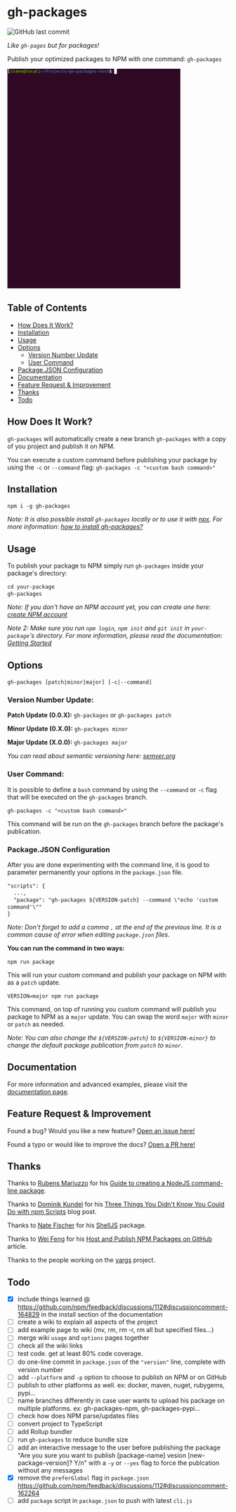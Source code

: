 # gh-packages

![GitHub last commit](https://img.shields.io/github/last-commit/rildev/gh-packages?style=flat-square)

_Like `gh-pages` but for packages!_

Publish your optimized packages to NPM with one command: `gh-packages`

![gh-packages: How It Works](gh-packages-how-it-works.gif)

## Table of Contents

- [How Does It Work?](#how-does-it-work)
- [Installation](#installation)
- [Usage](#usage)
- [Options](#options)
  - [Version Number Update](#version-number-update)
  - [User Command](#user-command)
- [Package.JSON Configuration](#packagejson-configuration)
- [Documentation](#documentation)
- [Feature Request & Improvement](#feature-request--improvement)
- [Thanks](#thanks)
- [Todo](#todo)

## How Does It Work?

`gh-packages` will automatically create a new branch `gh-packages` with a copy of you project and publish it on NPM.

You can execute a custom command before publishing your package by using the `-c` or `--command` flag: `gh-packages -c "<custom bash command>"`

## Installation

```
npm i -g gh-packages
```

_Note: It is also possible install `gh-packages` locally or to use it with [npx](https://www.freecodecamp.org/news/npm-vs-npx-whats-the-difference/). For more information: [how to install gh-packages?](https://github.com/RilDev/gh-packages/wiki/3.-Installation)_

## Usage

To publish your package to NPM simply run `gh-packages` inside your package's directory:

```
cd your-package
gh-packages
```

_Note: If you don't have an NPM account yet, you can create one here: [create NPM account](https://www.npmjs.com/signup)_

_Note 2: Make sure you run `npm login`, `npm init` and `git init` in `your-package`'s directory. For more information, please read the documentation: [Getting Started](https://github.com/RilDev/gh-packages/wiki/1.-Getting-Started)_

## Options

```
gh-packages [patch|minor|major] [-c|--command]
```

### Version Number Update:

__Patch Update (0.0.X):__ `gh-packages` or `gh-packages patch`

__Minor Update (0.X.0):__ `gh-packages minor`

__Major Update (X.0.0):__ `gh-packages major`

_You can read about semantic versioning here: [semver.org](https://semver.org/)_

### User Command:

It is possible to define a `bash` command by using the `--command` or `-c` flag that will be executed on the `gh-packages` branch.

```
gh-packages -c "<custom bash command>"
```

This command will be run on the `gh-packages` branch before the package's publication.

### Package.JSON Configuration

After you are done experimenting with the command line, it is good to parameter permanently your options in the `package.json` file.


```
"scripts": {
  ...,
  "package": "gh-packages ${VERSION-patch} --command \"echo 'custom command'\""
}
```
_Note: Don't forget to add a comma `,` at the end of the previous line. It is a common cause of error when editing `package.json` files._

__You can run the command in two ways:__

```
npm run package
```

This will run your custom command and publish your package on NPM with as a `patch` update.

```
VERSION=major npm run package
```

This command, on top of running you custom command will publish you package to NPM as a `major` update. You can swap the word `major` with `minor` or `patch` as needed.

_Note: You can also change the `${VERSION-patch}` to `${VERSION-minor}` to change the default package publication from `patch` to `minor`._

## Documentation

For more information and advanced examples, please visit the [documentation page](https://github.com/RilDev/gh-packages/wiki).
## Feature Request & Improvement

Found a bug? Would you like a new feature? [Open an issue here!](https://github.com/RilDev/gh-packages/issues)

Found a typo or would like to improve the docs? [Open a PR here!](https://github.com/RilDev/gh-packages/pulls)

## Thanks

Thanks to [Rubens Mariuzzo](https://medium.com/@rmariuzzo) for his [Guide to creating a NodeJS command-line package](https://medium.com/netscape/a-guide-to-create-a-nodejs-command-line-package-c2166ad0452e).

Thanks to [Dominik Kundel](https://dkundel.com/) for his [Three Things You Didn't Know You Could Do with npm Scripts](https://www.twilio.com/blog/npm-scripts) blog post.

Thanks to [Nate Fischer](https://github.com/nfischer) for his [ShellJS](https://github.com/shelljs/shelljs) package.

Thanks to [Wei Feng](https://github.com/windix) for his [Host and Publish NPM Packages on GitHub](https://medium.com/@windix/host-and-publish-npm-package-on-github-bb419a2acfd3) article.

Thanks to the people working on the [yargs](https://github.com/yargs/yargs) project.

## Todo

- [x] include things learned @ https://github.com/npm/feedback/discussions/112#discussioncomment-164829 in the install section of the documentation
- [ ] create a wiki to explain all aspects of the project
- [ ] add example page to wiki (mv, rm, rm -r, rm all but specified files...)
- [ ] merge wiki `usage` and `options` pages together
- [ ] check all the wiki links
- [ ] test code. get at least 80% code coverage.
- [ ] do one-line commit in `package.json` of the `"version"` line, complete with version number
- [ ] add `--platform` and `-p` option to choose to publish on NPM or on GitHub
- [ ] publish to other platforms as well. ex: docker, maven, nuget, rubygems, pypi...
- [ ] name branches differently in case user wants to upload his package on multiple platforms. ex: gh-packages-npm, gh-packages-pypi...
- [ ] check how does NPM parse/updates files
- [ ] convert project to TypeScript
- [ ] add Rollup bundler
- [ ] run `gh-packages` to reduce bundle size
- [ ] add an interactive message to the user before publishing the package "Are you sure you want to publish [package-name] vesion [new-package-version]? Y/n" with a `-y` or `--yes` flag to force the publcation without any messages
- [x] remove the `preferGlobal` flag in `package.json` https://github.com/npm/feedback/discussions/112#discussioncomment-162264
- [ ] add `package` script in `package.json` to push with latest `cli.js`
